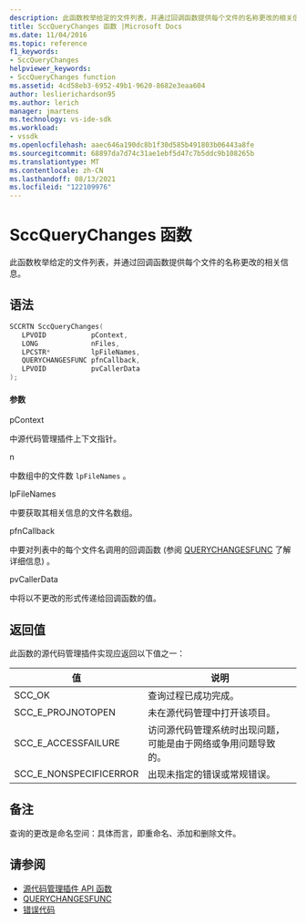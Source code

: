 ```yaml
---
description: 此函数枚举给定的文件列表，并通过回调函数提供每个文件的名称更改的相关信息。
title: SccQueryChanges 函数 |Microsoft Docs
ms.date: 11/04/2016
ms.topic: reference
f1_keywords:
- SccQueryChanges
helpviewer_keywords:
- SccQueryChanges function
ms.assetid: 4cd58eb3-6952-49b1-9620-8682e3eaa604
author: leslierichardson95
ms.author: lerich
manager: jmartens
ms.technology: vs-ide-sdk
ms.workload:
- vssdk
ms.openlocfilehash: aaec646a190dc8b1f30d585b491803b06443a8fe
ms.sourcegitcommit: 68897da7d74c31ae1ebf5d47c7b5ddc9b108265b
ms.translationtype: MT
ms.contentlocale: zh-CN
ms.lasthandoff: 08/13/2021
ms.locfileid: "122109976"
---
```

# <a name="sccquerychanges-function"></a>SccQueryChanges 函数
此函数枚举给定的文件列表，并通过回调函数提供每个文件的名称更改的相关信息。

## <a name="syntax"></a>语法

```cpp
SCCRTN SccQueryChanges(
   LPVOID           pContext,
   LONG             nFiles,
   LPCSTR*          lpFileNames,
   QUERYCHANGESFUNC pfnCallback,
   LPVOID           pvCallerData
);
```

#### <a name="parameters"></a>参数
 pContext

中源代码管理插件上下文指针。

 n

中数组中的文件数 `lpFileNames` 。

 lpFileNames

中要获取其相关信息的文件名数组。

 pfnCallback

中要对列表中的每个文件名调用的回调函数 (参阅 [QUERYCHANGESFUNC](../extensibility/querychangesfunc.md) 了解详细信息) 。

 pvCallerData

中将以不更改的形式传递给回调函数的值。

## <a name="return-value"></a>返回值
 此函数的源代码管理插件实现应返回以下值之一：

|值|说明|
|-----------|-----------------|
|SCC_OK|查询过程已成功完成。|
|SCC_E_PROJNOTOPEN|未在源代码管理中打开该项目。|
|SCC_E_ACCESSFAILURE|访问源代码管理系统时出现问题，可能是由于网络或争用问题导致的。|
|SCC_E_NONSPECIFICERROR|出现未指定的错误或常规错误。|

## <a name="remarks"></a>备注
 查询的更改是命名空间：具体而言，即重命名、添加和删除文件。

## <a name="see-also"></a>请参阅
- [源代码管理插件 API 函数](../extensibility/source-control-plug-in-api-functions.md)
- [QUERYCHANGESFUNC](../extensibility/querychangesfunc.md)
- [错误代码](../extensibility/error-codes.md)
